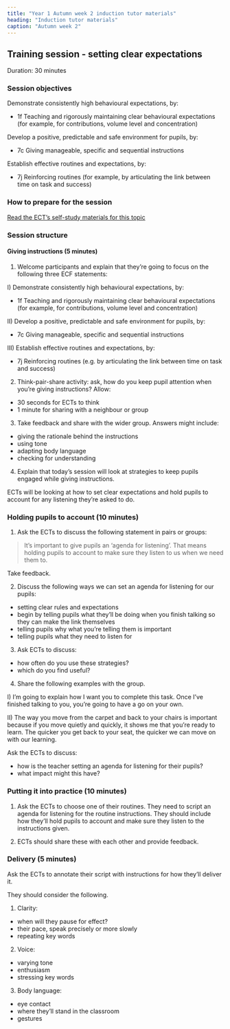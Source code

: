 ```yaml
---
title: "Year 1 Autumn week 2 induction tutor materials"
heading: "Induction tutor materials"
caption: "Autumn week 2"
---
```


## Training session - setting clear expectations

Duration: 30 minutes

### Session objectives

Demonstrate consistently high behavioural expectations, by:

- 1f Teaching and rigorously maintaining clear behavioural expectations (for example, for contributions, volume level and concentration)

Develop a positive, predictable and safe environment for pupils, by: 

- 7c Giving manageable, specific and sequential instructions

Establish effective routines and expectations, by: 

- 7j Reinforcing routines (for example, by articulating the link between time on task and success)

### How to prepare for the session

[Read the ECT’s self-study materials for this topic](/education-development-trust/year-1-establishing-a-positive-climate-for-learning/autumn-week-2-ect-instructions)

### Session structure

#### Giving instructions (5 minutes)

1. Welcome participants and explain that they’re going to focus on the following three ECF statements:

I) Demonstrate consistently high behavioural expectations, by:

- 1f Teaching and rigorously maintaining clear behavioural expectations (for example, for contributions, volume level and concentration)

II) Develop a positive, predictable and safe environment for pupils, by:

- 7c Giving manageable, specific and sequential instructions

III) Establish effective routines and expectations, by:

- 7j Reinforcing routines (e.g. by articulating the link between time on task and success)

2. Think-pair-share activity: ask, how do you keep pupil attention when you’re giving instructions?
Allow:

- 30 seconds for ECTs to think
- 1 minute for sharing with a neighbour or group

3. Take feedback and share with the wider group.
Answers might include:

- giving the rationale behind the instructions 
- using tone
- adapting body language
- checking for understanding

4. Explain that today’s session will look at strategies to keep pupils engaged while giving instructions.

ECTs will be looking at how to set clear expectations and hold pupils to account for any listening 	they’re asked to do.

### Holding pupils to account (10 minutes)

1. Ask the ECTs to discuss the following statement in pairs or groups:

>It’s important to give pupils an ‘agenda for listening’. That means holding pupils to account to make sure they listen to us when we need them to.

Take feedback.

2. Discuss the following ways we can set an agenda for listening for our pupils:

- setting clear rules and expectations
- begin by telling pupils what they’ll be doing when you finish talking so they can make the link themselves
- telling pupils why what you’re telling them is important
- telling pupils what they need to listen for

3.	Ask ECTs to discuss:

- how often do you use these strategies? 
- which do you find useful?

4. Share the following examples with the group.

I) I’m going to explain how I want you to complete this task. Once I’ve finished talking to you, you’re going to have a go on your own.

II)	The way you move from the carpet and back to your chairs is important because if you move quietly and quickly, it shows me that you’re ready to learn. The quicker you get back to your seat, the quicker we can move on with our learning.

Ask the ECTs to discuss:

- how is the teacher setting an agenda for listening for their pupils?
- what impact might this have?

### Putting it into practice (10 minutes)

1. Ask the ECTs to choose one of their routines. They need to script an agenda for listening for the routine instructions. They should include how they’ll hold pupils to account and make sure they listen to the instructions given.

2. ECTs should share these with each other and provide feedback.

### Delivery (5 minutes)

Ask the ECTs to annotate their script with instructions for how they’ll deliver it.

They should consider the following.

1. Clarity:

- when will they pause for effect? 
- their pace, speak precisely or more slowly 
- repeating key words

2. Voice:

- varying tone 
- enthusiasm 
- stressing key words

3. Body language: 

- eye contact 
- where they’ll stand in the classroom
- gestures

